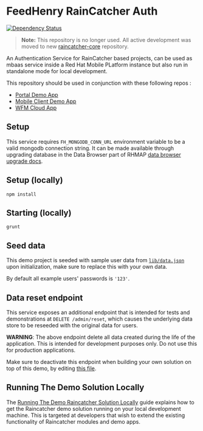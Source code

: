 # FeedHenry RainCatcher Auth
[![Dependency Status](https://img.shields.io/david/feedhenry-raincatcher/raincatcher-demo-auth.svg?style=flat-square)](https://david-dm.org/feedhenry-raincatcher/raincatcher-demo-auth)

> **Note:** This repository is no longer used. All active development was moved to new [raincatcher-core](https://github.com/feedhenry-raincatcher/raincatcher-core) repository.

An Authentication Service for RainCatcher based projects, can be used as mbaas service inside a Red Hat Mobile PLatform instance but also run in standalone mode for local development.

This repository should be used in conjunction with these following repos :

- [Portal Demo App](https://github.com/feedhenry-raincatcher/raincatcher-demo-portal)
- [Mobile Client Demo App](https://github.com/feedhenry-raincatcher/raincatcher-demo-mobile)
- [WFM Cloud App](https://github.com/feedhenry-raincatcher/raincatcher-demo-cloud)


## Setup 
  This service requires `FH_MONGODB_CONN_URL` environment variable to be a valid mongodb connection string.
  It can be made available through upgrading database in the Data Browser part of RHMAP [data browser upgrade docs](https://access.redhat.com/documentation/en/red-hat-mobile-application-platform-hosted/3/single/server-side-developer-guide/#upgrading-the-database).

## Setup (locally)

`npm install`

## Starting (locally)

`grunt`

## Seed data

This demo project is seeded with sample user data from [`lib/data.json`](./lib/data.json) upon initialization, make sure to replace this with your own data.

By default all example users' passwords is `'123'`.

## Data reset endpoint
This service exposes an additional endpoint that is intended for tests and demonstrations at `DELETE /admin/reset`, which causes the underlying data store to be reseeded with the original data for users.

**WARNING**: The above endpoint delete all data created during the life of the application. This is intended for development purposes only. Do not use this for production applications.

Make sure to deactivate this endpoint when building your own solution on top of this demo, by editing [this file](./lib/routes/admin/index.js).

## Running The Demo Solution Locally

The [Running The Demo Raincatcher Solution Locally](https://github.com/feedhenry-raincatcher/raincatcher-documentation/blob/master/running-locally.adoc) guide explains how to get the Raincatcher demo solution running on your local development machine. This is targeted at developers that wish to extend the existing functionality of Raincatcher modules and demo apps.

